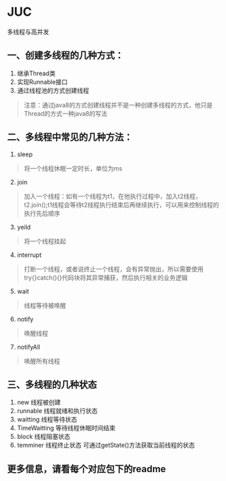 # JUC
多线程与高并发

## 一、创建多线程的几种方式：
1. 继承Thread类
2. 实现Runnable接口
3. 通过线程池的方式创建线程
> 注意：通过java8的方式创建线程并不是一种创建多线程的方式，他只是Thread的方式一种java8的写法

## 二、多线程中常见的几种方法：
1. sleep
> 将一个线程休眠一定时长，单位为ms
2. join
> 加入一个线程：如有一个线程为t1，在他执行过程中，加入t2线程，t2.join();t1线程会等待t2线程执行结束后再继续执行，可以用来控制线程的执行先后顺序
3. yeild
> 将一个线程挂起
4. interrupt
> 打断一个线程，或者说终止一个线程，会有异常抛出，所以需要使用try{}catch(){}代码块将其异常捕获，然后执行相关的业务逻辑
5. wait
> 线程等待被唤醒
6. notify
> 唤醒线程
7. notifyAll
> 唤醒所有线程

## 三、多线程的几种状态
1. new 线程被创建
2. runnable 线程就绪和执行状态
3. waitting 线程等待状态
4. TimeWaitting 等待线程休眠时间结束
5. block 线程阻塞状态
6. temminer 线程终止状态
可通过getState()方法获取当前线程的状态

## 更多信息，请看每个对应包下的readme










